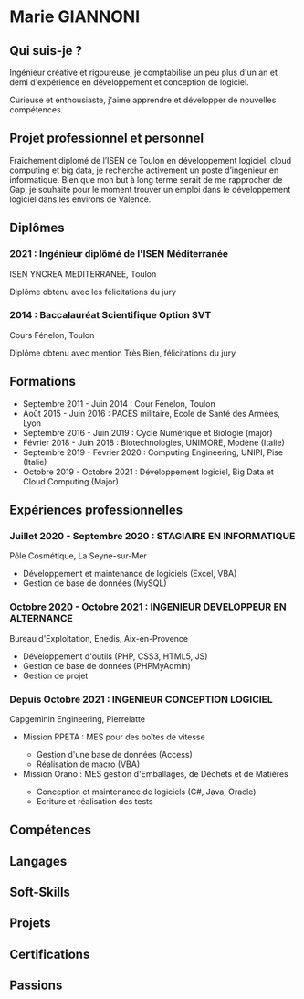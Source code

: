 <h1>Marie GIANNONI</h1>

<h2>Qui suis-je ?</h2>
<p>Ingénieur créative et rigoureuse, je comptabilise un peu plus d'un an et demi d'expérience en développement et conception de logiciel.</p>
<p>Curieuse et enthousiaste, j'aime apprendre et développer de nouvelles compétences.</p>

<h2>Projet professionnel et personnel</h2>
Fraichement diplomé de l’ISEN de Toulon en développement logiciel, cloud computing et big data, je recherche activement un poste d’ingénieur en informatique. Bien que mon but à long terme serait de me rapprocher de Gap, je souhaite pour le moment trouver un emploi dans le développement logiciel dans les environs de Valence.

<h2>Diplômes</h2>
<h3>2021 : Ingénieur diplômé de l'ISEN Méditerranée</h3>
<p>ISEN YNCREA MEDITERRANEE, Toulon</p>
<p>Diplôme obtenu avec les félicitations du jury</p>

<h3>2014 : Baccalauréat Scientifique Option SVT</h3>
<p>Cours Fénelon, Toulon</p>
<p>Diplôme obtenu avec mention Très Bien, félicitations du jury</p>

<h2>Formations</h2>
<ul>
  <li>Septembre 2011 - Juin 2014 : Cour Fénelon, Toulon</li>
  <li>Août 2015 - Juin 2016 : PACES militaire, Ecole de Santé des Armées, Lyon</li>
  <li>Septembre 2016 - Juin 2019 : Cycle Numérique et Biologie (major)</li>
  <li>Février 2018 - Juin 2018 : Biotechnologies, UNIMORE, Modène (Italie)</li>
  <li>Septembre 2019 - Février 2020 : Computing Engineering, UNIPI, Pise (Italie)</li>
  <li>Octobre 2019 - Octobre 2021 : Développement logiciel, Big Data et Cloud Computing (Major)</li>
</ul>

<h2>Expériences professionnelles</h2>
<h3>Juillet 2020 - Septembre 2020 : STAGIAIRE EN INFORMATIQUE</h3>
<p>Pôle Cosmétique, La Seyne-sur-Mer</p>
<ul>
  <li>Développement et maintenance de logiciels (Excel, VBA)</li>
  <li>Gestion de base de données (MySQL)</li>
</ul>

<h3>Octobre 2020 - Octobre 2021 : INGENIEUR DEVELOPPEUR EN ALTERNANCE</h3>
<p>Bureau d'Exploitation, Enedis, Aix-en-Provence</p>
<ul>
  <li>Développement d'outils (PHP, CSS3, HTML5, JS)</li>
  <li>Gestion de base de données (PHPMyAdmin)</li>
  <li>Gestion de projet</li>
</ul>

<h3>Depuis Octobre 2021 : INGENIEUR CONCEPTION LOGICIEL</h3>
<p>Capgeminin Engineering, Pierrelatte</p>
<ul>
  <li>Mission PPETA : MES pour des boîtes de vitesse</li>
    <ul>
      <li>Gestion d'une base de données (Access)</li>
      <li>Réalisation de macro (VBA)</li>
    </ul>
  <li>Mission Orano : MES gestion d'Emballages, de Déchets et de Matières</li>
    <ul>
      <li>Conception et maintenance de logiciels (C#, Java, Oracle)</li>
      <li>Ecriture et réalisation des tests</li>
    </ul>
</ul>

<h2>Compétences</h2>

<h2>Langages</h2>


<h2>Soft-Skills</h2>

<h2>Projets</h2>

<h2>Certifications</h2>

<h2>Passions</h2>
